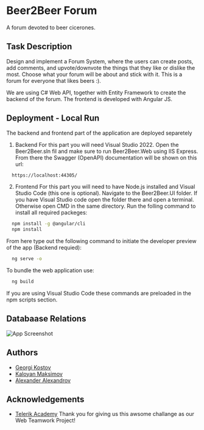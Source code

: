 
# Beer2Beer Forum

A forum devoted to beer cicerones.



## Task Description

Design and implement a Forum System, where the users can create posts, add
comments, and upvote/downvote the things that they like or dislike the most.
Choose what your forum will be about and stick with it. This is a forum for everyone that likes beers :).

We are using C# Web API, together with Entity Framework to create the backend of the forum. The frontend is developed with Angular JS.

## Deployment - Local Run

The backend and frontend part of the application are deployed separetely

1. Backend
For this part you will need Visual Studio 2022. Open the Beer2Beer.sln fil and make sure to run Beer2Beer.Web using IIS Express. From there the Swagger (OpenAPI) documentation will be shown on this 
url:

```bash
  https://localhost:44305/
```

2. Frontend
For this part you will need to have Node.js installed and Visual Studio Code (this one is optional). Navigate to the Beer2Beer.UI folder. If you have Visual Studio code open the folder there and open a terminal. Otherwise open CMD in the same directory. Run the folling command to install all required packeges:

```bash
  npm install -g @angular/cli
  npm install
```
From here type out the following command to initiate the developer preview of the app (Backend requied):
```bash
  ng serve -o
```
To bundle the web application use:
```bash
  ng build
```
If you are using Visual Studio Code these commands are preloaded in the npm scripts section.
## Databaase Relations

![App Screenshot](https://i.imgur.com/R09hrIy.png)


## Authors

- [Georgi Kostov](https://gitlab.com/G3rg1)
- [Kaloyan Maksimov](https://gitlab.com/k.maksimov)
- [Alexander Alexandrov](https://gitlab.com/alexandrov41)



## Acknowledgements

 - [Telerik Academy](https://www.telerikacademy.com/)
 Thank you for giving us this awsome challange as our Web Teamwork Project!
